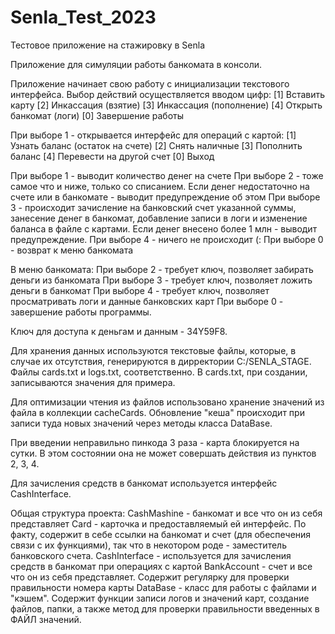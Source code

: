 # Senla_Test_2023

Тестовое приложение на стажировку в Senla

Приложение для симуляции работы банкомата в консоли.

Приложение начинает свою работу с инициализации текстового интерфейса. Выбор действий осуществляется вводом цифр:
[1] Вставить карту
[2] Инкассация (взятие)
[3] Инкассация (пополнение)
[4] Открыть банкомат (логи)
[0] Завершение работы

При выборе 1 - открывается интерфейс для операций с картой:
[1] Узнать баланс (остаток на счете)
[2] Снять наличные
[3] Пополнить баланс
[4] Перевести на другой счет
[0] Выход

При выборе 1 - выводит количество денег на счете
При выборе 2 - тоже самое что и ниже, только со списанием. Если денег недостаточно на счете или в банкомате - выводит предупреждение об этом
При выборе 3 - происходит зачисление на банковский счет указанной суммы, занесение денег в банкомат, добавление записи в логи и изменение баланса в файле с картами.
Если денег внесено более 1 млн - выводит предупреждение.
При выборе 4 - ничего не происходит (:
При выборе 0 - возврат к меню банкомата

В меню банкомата:
При выборе 2 - требует ключ, позволяет забирать деньги из банкомата
При выборе 3 - требует ключ, позволяет ложить деньги в банкомат
При выборе 4 - требует ключ, позволяет просматривать логи и данные банковских карт
При выборе 0 - завершение работы программы.

Ключ для доступа к деньгам и данным - 34Y59F8.

Для хранения данных используются текстовые файлы, которые, в случае их отсутствия, генерируются в дирректории C:/SENLA_STAGE.
Файлы cards.txt и logs.txt, соответственно. В cards.txt, при создании, записываются значения для примера.

Для оптимизации чтения из файлов использовано хранение значений из файла в коллекции cacheCards. 
Обновление "кеша" происходит при записи туда новых значений через методы класса DataBase.

При введении неправильно пинкода 3 раза - карта блокируется на сутки. В этом состоянии она не может совершать действия из пунктов 2, 3, 4.

Для зачисления средств в банкомат используется интерфейс CashInterface.

Общая структура проекта:
CashMashine - банкомат и все что он из себя представляет
Card - карточка и предоставляемый ей интерфейс. По факту, содержит в себе ссылки на банкомат и счет (для обеспечения связи с их функциями),
  так что в некотором роде - заместитель банковского счета.
CashInterface - используется для зачисления средств в банкомат при операциях с картой
BankAccount - счет и все что он из себя представляет. Содержит регулярку для проверки правильности номера карты
DataBase - класс для работы с файлами и "кэшем". Содержит функции записи логов и значений карт, создание файлов, папки,
  а также метод для проверки правильности введенных в ФАЙЛ значений.
